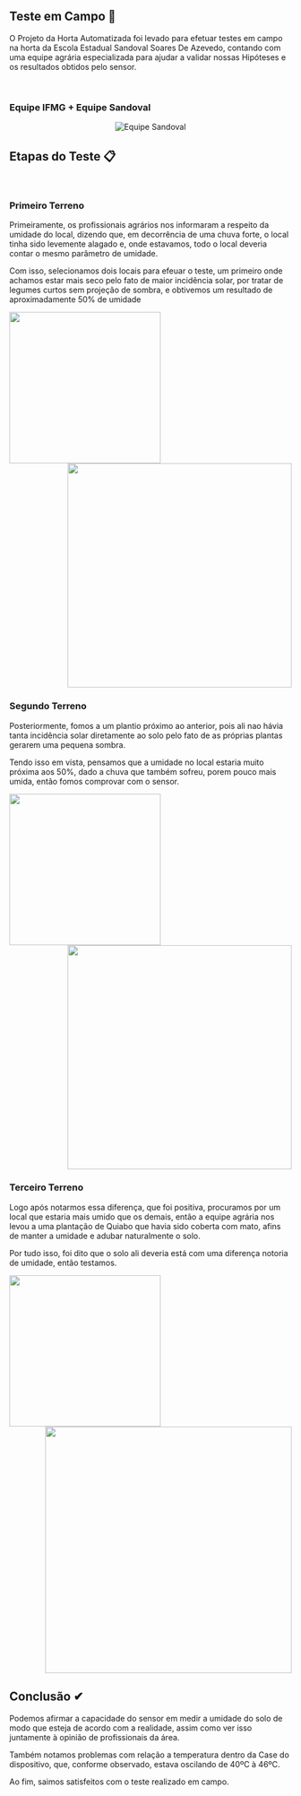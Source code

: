## Teste em Campo 🌾

O Projeto da Horta Automatizada foi levado para efetuar testes em campo na horta da Escola Estadual Sandoval Soares De Azevedo, contando com uma equipe agrária especializada para ajudar a validar nossas Hipóteses e os resultados obtidos pelo sensor.

<br>

### Equipe IFMG + Equipe Sandoval
<div align="center">
  <img alt="Equipe Sandoval" src="https://lh3.googleusercontent.com/fife/AAbDypAhmxk5RkNFT2fK5NCX7sA-g17W6yXT842avIEd9Is9SfrEBo9cMwVSdX2X6qU_pJY4QD6rCpzyKpMRPwr-Kf0pstWUGQpFdwujZ9HUGsLEX1HB5T3IxwzSVVelCeuJBb-_N206ou0OFoAFvgJ2H-YFbKi3AyDTLL1CpH8hXPP7ZTWNAigwMBlZirZGbgZFerFPZ1m6Nmm7zQ8nocIN2vbTdN5OZsu7oc64jTIRjtDhQl0cccAyjRVzAVpe3BATULcg22kyrjiBhIXFFcFiFXrAP8RKHLnosU8WKkl8EcasjKsgDzuBmQxpI-bapCKmxtrOjslWUY-uesuV3AToOQGa2_05hr2P-tDy8iVxyOGDVqN7v34bFFBMTzW7NI5N9vFHS96AroNvmqxEGsoG1zwNua_fG7tWDOkrKHAkwHtL-ltccTYOi8dKZf0F7XLU6QysYrSLerxpdiHUrCHzNF0qTEz7unFmNXxYCvU5mSWoVspgRroQN4CSjiI33FkY7lZ2IJcSbmfBxDInCn5HFAQwJCBkgVwyTI-YOvHyrpQ71PZzv8ZECOPryF3CDhedLbQpULn3DilzswtSAbn7gFGSNHJIjFBgzGu4NVCxVA5M1O5-n3m_qXes0qMLzqkz_-LNA-emWd5X9unif5-lGGhX6z2r0RokEIYEoqp0D6BNNrSnaFGd2DXusmx_FulDTxYNr9-lP2HA2kNx932DBix5Q1bhXBYwkFnAC9Y4tiCSv7lxKZCjP6e1-jta-zK5KDsXpLl3sgV3_jh1GeggBCNiZ_1baVqQo-1cfNv8idNjlxRSnFhMS5vgFmxe6NR8ZCvPCdw_vg1Z7LiqMzhUen2pDSLnqd5jq83KWCCsvqRmSVE5cYt20g5WfSfF1GE79ntpZHX23Z-IDC3c-FaBS6uRou351yba4Ro19fCz6DU5Q1_IKDFK2BMJhbCVy7ij3MkvXukQbnnWAdkZ0xy4Tgc0ydTkJ5bDBs8rb_YQgv0ZAe0PQlQlXuOZSUy7Qc766m3jjqi0pfuIzseZcAZmicQqAMoV20eAyB9sF-Uwsa7FO-AyhALWv3JN1fSHqDqVCUEcSnXkgHvzhaI8XL3e7ng8a4v1jZ_Xx0g0d4yM_WWjZDvOyxLj-1W25IE_7ovEpmXkir7Psj4kcKf_fmM6c95dIhLpYdzzxAPUJbmrlQMZVhjresPovZFfS7NQesLXyJpEYlkwwEmRKGy8ywFf7hVygSGslpo_2D26kwN0E5Hg1fukYMmlDroex2UplikBf1ru90EQxihPsdgFpRyN7sGHBczUZBTKaf9s_1ftTnMSn_TzTgMiLn_IqsASA54R1juD3_T4hbtBVZblTGgXzaztPlhkao-2SQINL693tV9vhweng4_WEiWxLEL4CevLIb9bMr0z-mQhSHruVY5ci44aR45VJ9A6r_hWoDafkIWRP-MeuYg7qntxauAzToZpTraSTpbAkcca8QmuqfYygvEGAwnUZBebyhwHjc1gZsx4fvoYcKOG1P3XUMNwk4nGlFkNRzSf6jI1V4O1IVjnRykZMjkVMsFBvT2w9XHvXebms-eYo9IRudWEtKaEDaBgIg=w1920-h969" />
</div>

##

## Etapas do Teste 📋

<br>

### Primeiro Terreno
Primeiramente, os profissionais agrários nos informaram a respeito da umidade do local, dizendo que, em decorrência de uma chuva forte, o local tinha sido levemente alagado e, onde estavamos, todo o local deveria contar o mesmo parâmetro de umidade.

Com isso, selecionamos dois locais para efeuar o teste, um primeiro onde achamos estar mais seco pelo fato de maior incidência solar, por tratar de legumes curtos sem projeção de sombra, e obtivemos um resultado de aproximadamente 50% de umidade



<div style="display: inline-block">
  <img height= "270" src="https://lh3.googleusercontent.com/fife/AAbDypDLJhSsMTRCKJYtCGWyHyTIIWmqzWLS6_Hpj8Y2kzY3n51c34KEERuogLRvSJNAJViS6cLn-ugk97w38y9v3sj52-sZyDIHxeqxW6Dm0nYueVpQGHm1EMMa7jQABbRU2I-tCciscna13mqTAS0T37bP4zF30yUVphTasY6KO26BtM07iRBm4Pu4VfvrHq2xJMDLTIttUzcmK1fc8kx72dhzpiNyt5JYvpZk2heDtEZWGZtMXKRcf5XyQxNxHUxr2bVj3heI2PKFs5xup9tXJSfh99CzbplOWBKrHTNziZ47vSF2YuarwxCogBATAV6l2ovSio1N_uPDVPmsqlZvtfeVwoDcnXSrvl3zBem-xTtJiZfzu6Z638T5_NFqH7Ad1NM3qAsBpd97ex8ZvlfC8nLeQxEbkdMnexdfeo0wfT3QTsLHbuV7MZrK6lDfOlMz0WUoX1h0IqT9AAaL22gJXkVdI2bmH64Gq4BlW-OrzAgTx89EsMBFsZAtkrnikudPiTUJlx5RMJZrDbwjp3Bv6_j9u9Y7sbLFMhggMCnXOCPuR4hZbD7Wqjs0KyNkQjasVFmP3gQa1Do_EiId3ggInVRCDZCbbPR_SgP3-h7jd1EsSLHv6X6QrzChcX2N0E-pQGgZ_yZkskZ6vm1F090v6OGERY0CxsQwRmHAJli_CwK9ZlW7UC9y6PFACbuG71jaQ0p2_0QXNtJ75TKIoXrBvbvEmsw7S9jZGIKc78H3Nxuq9TmdFzDHLS218NkNtnZJ0dYYvyTxGrWaCt1h5Xbdbkh0bycIAT9kz1Z5D8UrobJ-_DhD2avI7ItGP2SgSFmJD3FzWBv1wCKM4hGFRutjPRnm3xYff5Ve6I0lofeA0bbG2h88Y1i1gbPMGyPBuPneVPIfI2Kwz2DHzjk7OYJtH2sTE0j2VM1H-LwhkUNtF4YUQNzFjPIvLMGdrsaaolDiROVcQ0SHvaNs4k3VTe3GUSryBJ6Z5rylUBuE-GLRe8hXQNsyL2f3sUssBH0cQFwUkoxm_i8mGRFb_4zQDlOyjSybiyA9fsAxqNh6Byr2_dcyCkWpEHZhufg5f3cJ6OesVA0BbRPNJiBNHWOG84a_t4uES7qaB1PmsgMx1V0lANOBan3Zk8P_m28uRZktPReyKmnbg2tpKJ_WYCRBMtxacVv28PtC4FJIMGLLCXAW71oXCScXxwrohW8OeRWvyiND5q0D2AsYZsKiRHirSfjb7Vle50UWXlXz07FnQ5ZC9xOu_o-v7b7m4Lxs05YLIUuciwYfq5aVzHCgxfdMkfEjp6J3e8oCB-Co36QHcJ2z_mE8fG3n4Y8IkJF10i8u0g6BV9xdLcnMqkxUidQl6BYL5JQnhdkokJUjvapyjZkl6GNT0Z0smcaGO1QUzT12znEDn1RPnNq2UVZ1wle6q2Vrb9yotjb5OS_KJBKPkcqF5nm610Nkhfca7lM8rBHYLyAZkhmNuppY3g-CW4snXQqSfYcBneMZivKlSSVVF3An5sBmhBxEy5_UjndajgB294Pf56PvN018RndN16_YbSqW1RAM1FFFGCHnyz8G_fcwzPau_NlUhu-1w_RUf7tgMCfWrA=w1920-h969"/>
  <img align="right" height= "400" src="https://lh3.googleusercontent.com/fife/AAbDypDQ8n5Fhn_YRgLSo2sqaNnNI7CU18j0N5QJTdr6aj9P5Duz24GyrQjyHsKi7q47LPAiQ9EkjNeufZ3i3UsyMGj11ToIZtLSubA0pdAGN3bTm7t82HKu9sLUpaEDFFNoyd754sB0k2MaRJ9rYSpT-Hi9QDoxlIN0vae1HiCudRc5f68BbQdwp1qEOHzFhOnUtET7yEC3-CQSI2qgyoFDkMTd33lyrtYgmgN-jC5nkHXZ87xIo8h_z7lfJfwFxlwJ3opRfiOyLExEQgOkNh5Ig6C8E0QEBkAuDWWc8xR9qVXJIu9p8sYAE0LuhGXwzEeyIGLEhy-UwnGvwmqcIaO-bnoW36hC8tIHaVlvl5xhiTKq1_fw3gpnJUDMrHryROg5MSbAL7SZ_UOBsFTOoV7RdzeyaS5LqguhXFLjItx83FB2WGRqViVA8VJqrH4qhuaDzjWD0pSPtobRzyYdi8v6FCO1sbh-Sju3SnlRcccgKWYZvj5mue4zZ8XZzEcxK_WwkVQLUONQjyDf7jbiYAko9nrYXn4BRqtFaZy7Lw5CpMGHyOKwqGNNlNkrsocObxpnbPznqdvbHIBWwToBAeiZP_c3SfGD6KzL1T5kNJfW9uOUip6VBSNpn3zF_9Toy1iHqU18hTJfbO4jc1mDdfEuiCoZcte8VeJP2vx9poKswDgu_C75Q0Ja4F9XV_MjoPaKyfePlhu5hrIu2e41MjCZdaAWvu_RoOz6i1IFImmsWPA6MLn17o_FpyVJB68pMqcr6SW4-JIbg7DD6Xw6AG2LV0DvWITvrpB-JeBvqFoLzP-p-auJpSt3IaFHKJkCrO2MVfLKkfiGVIJKaRQbHJ4JSE1CUvJ3fWtnHEvMjK-qg20eiTv3ZM8TNnAAORaUHQIte8sMIY6uxQ6lUAMyo15OcTyVsVYMHBb4liyC-UpRhpR05cPFWA0iWdOU7WOd-iz82Djent1QPPZY4S0LoR8ypgWWxJDI1NwPiLlhJTmdaSkXR167JtskRK7ZNpbfbYtdgpYoeIIM_fb7UjQU64dJCbaItpgzoawF3FnIA32JZxX-dcJRO645Uijkjv_J9C9FEbwFKKIBeJTWmu66UEOs4lQgDQ4Biw499wxuVdsmTKFnjcs9Hz0FLNE_gi-3EwM2AqDUCp9Eai9WYTw3E6u2gwORmH0opdQ2Aws8XY1duyFDsKKJl86OSCss78VrbiZ53jBbSAAbxXsPiIPrHhS5hgk1EKWCLjCyt3EReXqqoJ7uHBwZoNrs10l1D7dnQnqopPB-_zHzk5SBx0K7WwJ83YS2XGcd13Pq_qJYPJkq-EDscCG2pGbnV-zRAsmAhY23-TyGkHVxURtE6oTVZQRPF7iP_2_3nQgU05Ae1m2jR446ygRnshs0aMd7H0Yiu3-bkbpzscPaweTI2pAE2AxiwDjeeorJYSrmHNZaMmAW21-7HQHsyYkgHahbHrI-kBhoicUE0QpYK29uX2ulT2MkBsUEtwHtepdCRi5XVyKric_UqJZiKu3WPFx98ShiX53h0D5XslO0mS6eOo0sPR0kTd8toK6J28pRwvH1jUwysX9wtsXAQHar7Ih433Gge2mpMQ=w1395-h745"/>
</div>

<br>

### Segundo Terreno
Posteriormente, fomos a um plantio próximo ao anterior, pois ali nao hávia tanta incidência solar diretamente ao solo pelo fato de as próprias plantas gerarem uma pequena sombra.

Tendo isso em vista, pensamos que a umidade no local estaria muito próxima aos 50%, dado a chuva que também sofreu, porem pouco mais umida, então fomos comprovar com o sensor.


<div style="display: inline-block">
 <img height= "270" src="https://lh3.googleusercontent.com/fife/AAbDypCMcxg5RwV6MW-EOn2rhGQ9jI72g1fagqbUUVAm_QD5QZCjeO08DBOrY6XrbLcB60g811OALiZXhYhThEXjUxGxM7CMjeZuI00X8HoMktpoGg9zh99zus5B8qf6FAc4c9BjxXwyk8gqL8fO3LCQDqaI6aE3l5TRYwZ6j3neTS0llfmYx0oRVKggx_IekX7xTjlrvAvGCdb0h3yRIrPMKCNkF660oNlQS7uIAhzWp6yWFl-7G5WkRmSaBdxPN-GBf23EKC6DvCtsZoDsF-NNcalYCxqFqsw2jUCXYClreu4W53w3wkWXUe63WUnox0GvYP_PmG9tDMYlEYoKip614gTkjYqS6xgA-ACO8YJHppi7qzn4XdgntuDs2avvbouhjMktrcSV_p6wEI_q0_AXJLQnCo_X0AC8ZHhbvPhIQvpsBMmnvnJeUleZrGnIoRymw5blDbSXVK0tw_N0Iwpmr-tZDuULjJSSW594qiGJmtqn9jArptqk6Z1T6ITGTmaffNRcfq1LXb2S7wSAH3WRVH7zHJgeZu046w5TQ6fpCNdEUIqhRjCHmkuqD54-y_Y2tjc20J0xUGPh17G0hS4QcLjIlGG2RnqUEP0Q_qdYU1hT_2eGNconDTifXfF8ROSY48t631tzCs7MLe5iPnUq9W6NCrJm0wsZo268MHMg-tmEE7qFFox3yXoiqzzM0Jybs2g8ZbZ7XayI5RcQN4bmI0Jd4Q6G0kwYT3WRpD3xhHR4dvNVlmIjQkpokCuPxV0-IYs-fVNErVR3m99AvG2XE2tkQnsMle8K2SRuokv8xD2aKdlVL48SQR3gIrmkKGXMjlvk9dy9iy-du_fgCGQ564AdzEXiWOBbZjmwzHsQRbJPw7kmFqpIJy0Ij-xaSgRit8yvfSWnR1Gt2AX8eJ1guYtsLPHVaZs_4OLQ7dHGXsSDbI9HOEitLsF1pdvXOcx0d27zC8FSoBhj5D7bWR5D2d7TD2tV6H9O9XTPYWYl9rDair96SxTiCfbjllXDfEF4efH7pkTr-YKOrdnKMEVDrpR3EPiDTApVsE8y5fSCyl9jOZe2zpm1q4l_0EYi-G_9-R_y7jjzmENR3pWi9VVa55EwW5HuTgwoAsUPoy-cea1bN9GxhoroAkXJFGoDu6QafcAqdLNan8HgnGIyBSKa7SpLrPGPga-Qp8cmTbRCx3cn4FCjvVlg_5wgSF_uVT7DoiUMOMGtIVhvliVmB2QHxzh5tx_ASTgPSq2ALLAWR-r8VQ2F2cxntQ-QJq7Th9YdSsxAhhUNpwbvBHXlPFO5O_KtC4_iVs8NxMObYGeQtlq3POEbsxbYSqm96Vbr5UA7N28Vf1FK_U87mk9zA0SSkz3quz_jJDJ_IaV8ruiaZykGHphvnlzls9q955o60ZQ9-mzIy1_WUegziZDlFoiPHDg5cnT4XAG0SlHH-Lo5AAMVCB6eqK9M-SOwgjsfuGry0RYPFwVy15UWmQoy_VOrQ-_ghvmMHkFbxyks0ULBGuqlLx_XURU2UeBN-idueVDsJq6CSV-DX7sh2nMkYJYAG-3ffEw6MJDRnwwDR8WejMxGoogh4-zh9mt0p4O7sXDhaw=w1920-h936"/>
 <img align="right" height= "400" src="https://lh3.googleusercontent.com/fife/AAbDypCmlmO-4MfMA_vwTjcioCaj6EQbHjBuOYyYJZnQr6mRA3sBdJfx0wwWL92v_UD07FosFqz3ig1df3xF3Rnga_kXOF-wCmEJHGPMKAzpyb-9a5yd-o-0uby8KR3JbR77x-ZrZmz5LHNNdz3NNWjYll28wuZ3Jcy0GB8CetsCvL5yz7TRZdOOx1Zr3N_OGrbplKgD-WtQY8T8U4uS7pMskzR_j6RsJEzAlNFn06ITb77k4jnImlX5vuK20oJtjIrrmnEa9MMZivyD_G5kORPpu5IiNrY_nlAfb0RKTIO7l0DrwmfmKXMKoMdX_nsqV5mPrgEil9wQbrvb-MZVUFa_DQ3RddIqmN1AMJkLROMeE7HPfVvr-g3Q1INcBQXNwOMNlXi9P64ImHqQBz8PMhea_q9_lw6vXtxxYpmYICnOS3t2fTmofkHLkgKwBiuhR4gT7-_rN_ULm1L5qGcw3hNXpuz-MUz8eWORTmzYj61s9-Wiz3_tUntUm445tqoNgUN-VstXE6ifCGIultViv9uCF65fi_3HUReXIaHWccxssioQDGakKaFc3fiLPiNgOgF4bzrGiZH79ZWc9MOfG-SZ8km2GQ6ntI3Bu3jgXUXLw3_U6o8tYYsZqksouLHiTYjcvUZdyTGqgeBbzasvHFWNEl6i0Nkry_7CFgPiLVZMIPv5cCCfok7QdBEyijWc9Gr7IHIDZyfLEZx-HiHpbFBpEI3XELnC0JiUI0V1hL7-tw_AqBc_yzeV4HuAC3NWkzFCL26HjY3wMmiOIrobgKmYyWnYHkszZNtpxJXkFVdJY96GLw55HKGaIggQjUETBunxNhbT40KNuFdmCAJYn0kjzLEpyjLUCJurGUcA_6Tb7KW_IQ1NTeQXMNrZEgUDuofc-Lle-MPyVeJmwJeliaKk9EiJs5NhoSo7pnOUIcmbP_bJgIclE6YD-1EfOW6PtKKLaYU9oZEx2vCQlvdRqbUhHRD7z2CbTNi8z9P-VuzLsK44aSoHNSsgRdSpMBidsGgUg6eij6uojCbrK8cuIMpmuHmfaXYK-o4hXTn4dXWhnpoKWyyTY8dve1dPS1r8DSksswnVVMNiZGqqmNy7KoiWF8Gv2PBF1MHHJ3Gsy6jr7f0xgRDJCzFiY28llgrfkqxLKcth5bK8w2t6BypJT0uiO3Vcyc3EAIMHw3dqg_iqeyHOEj8iyGG07X0NYRK3FXFX0dnL2BRaHbNsSZcomJwieot3p4-sciMlZrfyD0H1KEMb4JVUBZuxHVgFwIBqW9uWfAfrH9f7yotr7h7prE1jWTBKjQ2GXG3rP_2ExZSC6SD_sxYzhb-1elq_mP04sole8J5RNAiCwfLEXBrpbq1P3Ju5AwbGznRooRmeQmufCfk6u1qO-JW35MNOMTBmbZcD1YQo9S1O8c0McCImyfyy2WIXG3d-kfYVnzKXx7yOx0QaEkXzzPvGjVwfPqiGIMEgY5qohJl_s7GArte4uL5uVfEyC2xx6_rCtjWTap0My1UmtiAn6B0o9kirNZkc9m4OZjrB2vV4xMa3Mh-_aCjyEA0F65boWJyHG-z_bjAumBWRaILCqGfWju8-CxHx_Jhr8Q=w1920-h969"/>
</div>

<br>

### Terceiro Terreno

Logo após notarmos essa diferença, que foi positiva, procuramos por um local que estaria mais umido que os demais, então a equipe agrária nos levou a uma plantação de Quiabo que havia sido coberta com mato, afins de manter a umidade e adubar naturalmente o solo.

Por tudo isso, foi dito que o solo ali deveria está com uma diferença notoria de umidade, então testamos.

<div style="display: inline-block">
  <img height= "270" src="https://lh3.googleusercontent.com/fife/AAbDypDcIe_Omu01F6MfEaxeUJv4P9sHTIRzRUJKaS3LW2-m7dAa_8WMOjOVITUF3v7XDg3izUpPnFhBBBNkALqNLHtyH1_1-tawYCo9cFrRw63EsLMrotbbo5KgmtijRaGly4mYfjIdlZE5gsy7_o0R4ohtxJhEdj-mDqQt8U2Ir5ABVNXQICiiJqY7Nn5D4_aiCRQkXQepjbqa8NVId1SQyNP7pYfrm3eu48bWQE8VvUt-PjvT2GNFNVXOZt_-b0960NVQV3IojxElZOlDSQTKYxtzFQ8wqnMrYxNwCEc0AQ3co-p_9Uz6kAT0MO3QGy_A7n69IZ2wr3cQ8gBF3MGMZlG3jtYGsQW7mZmXZPq87Ow8-PjSMtpWUjkwnu0UMrvw-8E2zDyS5or3cuJl9zTHRo05fMqKh0QoTsA04FbP-K8q7HmlYLuE5BAObUhtnsqT16ztBtO5wr8gz4Mf5UtFgTSEkD7WetSF0K_-pNjERBcSN91fBLGud2UdTvg0lrKHK_ssiQfKuiAq36dUD7YKaUD4F--ytZf8f5OLVUnnw_HvqcsAYG0s-S9BCsB8Jf0AqhmmV6QGHQv6hLWFusYX60eYgAbWNt-DziI6l_YvbhF08cRMQV4l3WqRDXJEG4Qx_bS4UUz3lnJE03Hn01Ud-_AN_sPiFvNpvYvK18pOXXPpJO4kmqu78GQAu5Odq9IJs1nVVFf8pPxk_ydejkxhI62WfhvWeFx89R46QIaH63PImsgdP_82YHu29NZDA7D5BHc8L3UDztysOiwVskzyGOo19O34YEXeWDFMOjUtW_0mFJ3oGwon9mUSFFssPX6dbMBGN_egIAYFH3D5XhHks_Ia-711zbLal0YKL1Qti-Gr1qRrQwG9iq-F8RX8_UYQm9NcgEEpWAumpoY6jo4t3YQyGhCQdZxG_RY0NPFb72ocQuWdPX7zgUq_OUihQwq_NzSM5-4CX9d2BQbLM2iutucRgyF-tccNPdq6dSZUH4OJ_6UFUf-PvVEUYr6VTG4wOznS0GW6UESftWM6tVDEK48LeX2kqT8N-WiIvoggT2WFCJ_KAt1IAhc1P0SQqY_8DZQDJJQFf-nlVgJgFPqUhTi3D2hH7T28xvSKQQ5ZdqtoPgZjys7IGjnVnVCxtjhZ9wDMVlGZs8Zo7W8n85cgcbMn_W2JTLql1HVBiZPCH65egQ4PgKyD4Im8ojNfeo0q-kQ9pVbca8kD7WC0sKyrLOYgcBHDQiZk5Pa3MwUYinqDtVol3ibseaqHQjoyUITSb_NWB6gzT8jXbSqQgEjxlFe0s4cBd1jceSv6FqInr6cwJM_bDOYKr5ug44wQZ07gP93Fq2AcnxkaCnO2IYXMZPV0WxphF7XOXl_mdOT2ROSKOTHfn43Yn1Oad1ybkhc7CFE0DwHtUHIKz-i-0473ke4u9EwXEKvwbZTaanD_zQofPY15k5pAsGfzmilC8kk2yk2QSQEDHYBPlkhVKP7AzRNTKN01aMB0kbgjsEkaChKs03BV8tvJs_PPQ1dLneJmQL5vLROVG3IbOlDDQ7paa7UUneNbmvDEAHBkZ5GXKMFaGF2AjgXhoEmNmun3kO8Esg=w1920-h969"/>
  <img align="right" height="440" src="https://lh3.googleusercontent.com/fife/AAbDypD7CKPZJAg7PMcuCGL_lsf4piOcymA1l6xiqZkEbtjpp345sZADvlJPiK-OoIxUdgV4VLYCwiSWstyRieDj7GBh4mq_-7m6ql9ZdyopDw4uVn7WA9_4Z3ZyElxavt6YDYmoallnjUjGEZvcBaY8qE0GOAuJDxI_40QW6kkI21SEh1iDICr9UmlRGZBA-gOMWszx7IYkGy1gXgadZ8WzzFrgM2ZwX1ni5JdbJKWFMr0fURsR1eFOdNrZp5LDjfLZ214RHIgU6LQDS5vdcWKNcy5uCCD5N8Huq0BR9DoRr1AwiGoqjgK6Pk1efMg49uhp-s2n-809Mrwo84G_Sh-hxwB89tccGxf-zUT8AZXGGPs0IrzVlDzuC2TW_d7EFOPN4GLECcoxYmQcXdZrKhwn4bQmx9xA7g0146f89e44SVwLswuCbDf7KJNs_AdGC4n-04MCjmCa0kf4yVihA8FSlwWRhBlCcIFZd9YWjuklBGlJyAzWg_87yWXhgKSHJFiOLZDUI3nArlig6LtBbocM-4OynXgSyNxxcKbj4jp3GDXaamQ0LXLMneB32R1OZwMohcYoyIwrAcRXOUlPsS31uYI2LjnF4qv19c8nwGdW2EXrQ8PmmzwWA_4IiBnGj06ffBgbmtA0ps5Gwjvy3etK-0f4AdQa9eEXp0XYEgRsJrVYwmkYprx_a0DP8X2NE3xkv85SYk0pNi-1jcCp5hH96c1uzjCt-JMDP3LQkskWg6HChveifCL3TQnWuMa0GDvz6hN7AdhWjy-YwZ0jt1f5d9AoUjpWMHf372u64TlV_veL-htx1xCRedmk8YAWhIq2d8OMfW6CuA9Nx3-nnn6NVM2PIySxHYv3DMafOvp__F0nGlmAqdMV7-9l_8nf2X87JxZ1tkRiGH0pPfJF0yWoe7iFOa3vQIPyP8YCej9paXqvaD7Y6KLeFCycpNUzcnfse4h3u7nzd627p161C8LwXSSQKEN7NfghyBGnhHhCN83R68Mc7TPWpHX3aPpDd2iicDb4ELWusVrITUrp18WzKTMgIZ2Bx-rTBMd-LfYCXKpyTpRKCEYnuwqjDWds74EjL2IYWnmX3MleyrlBce0NwX1j7SXfZoyQcX-aRGFHsIKTyItEE2vnkXJLClaTXLgaqtWxqiJ6foS4kFFk9fdSl9-f5Ikd3_FuSm5cyqLSdBf1rzm6OfrsI5vx4mJSFdQ6mv-w4PnUXk4rZtZwBXtHGU3p-akPGSdX2_TXOn63ROmSyHqHGm2Lzjxg-FhLuVfRSU4bBMpptyiENJtlGmiCmEOpYy4ZDBTfbRbP_EM2s0qPHQTxYe9S90jDf6Su62SgDQd5Ho0Q6dqlG0ZTgxDECQk8sWn9TVYMCt_gGCq2wPEsCewZ_Kv77FgPnc7vRbI1ObBzxHMHdiG4BRVQNrMYRmQS72Zqdgbs0NcWfrhPUOS49G6jk63GqD0OvOzokMxBlix9-aaqnDt3_nUyKqd-h40z0x2nIRbT7S6wDWChPkJTtwEsbKWh6xtPoC-hP2jZtdD27Y4xVRSlsj02rwgodhpPOgrB-PSEi4M1wPYKb522ye0MY7shBhxsvSXP4tYYTQ=w1920-h969"/>
</div>

##

## Conclusão ✔

Podemos afirmar a capacidade do sensor em medir a umidade do solo de modo que esteja de acordo com a realidade, assim como ver isso juntamente à opinião de profissionais da área.

Também notamos problemas com relação a temperatura dentro da Case do dispositivo, que, conforme observado, estava oscilando de 40ºC à 46ºC.

Ao fim, saimos satisfeitos com o teste realizado em campo.